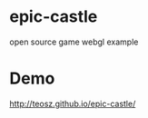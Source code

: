 epic-castle
===========

open source game webgl example

Demo
====

http://teosz.github.io/epic-castle/


